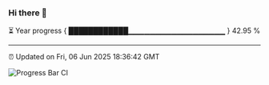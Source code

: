 ### Hi there 👋

⏳ Year progress { ████████████▁▁▁▁▁▁▁▁▁▁▁▁▁▁▁▁▁▁ } 42.95 %

---

⏰ Updated on Fri, 06 Jun 2025 18:36:42 GMT

![Progress Bar CI](https://github.com/DhruviPatel157/GitHub-Actions-Demo/workflows/Progress%20Bar%20CI/badge.svg)
